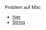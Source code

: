 
Problem auf Mac

 * [hier](https://stackoverflow.com/questions/35305291/boost-interprocess-condition-multiple-threads-calling-wait-fails)
 * [String](https://stackoverflow.com/questions/4278627/c-boostinterprocess-simple-application)

